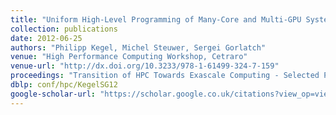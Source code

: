 ```yaml
---
title: "Uniform High-Level Programming of Many-Core and Multi-GPU Systems"
collection: publications
date: 2012-06-25
authors: "Philipp Kegel, Michel Steuwer, Sergei Gorlatch"
venue: "High Performance Computing Workshop, Cetraro"
venue-url: "http://dx.doi.org/10.3233/978-1-61499-324-7-159"
proceedings: "Transition of HPC Towards Exascale Computing - Selected Papers from the High Performance Computing Workshop, Cetraro, Italy, June 25-29, 2012."
dblp: conf/hpc/KegelSG12
google-scholar-url: "https://scholar.google.co.uk/citations?view_op=view_citation&hl=en&user=XdXJRZEAAAAJ&cstart=20&pagesize=80&citation_for_view=XdXJRZEAAAAJ:Tyk-4Ss8FVUC"
---
```

